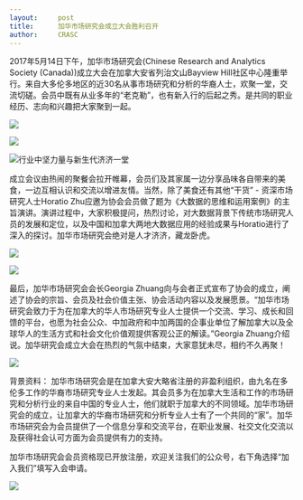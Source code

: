 ```yaml
---
layout: 	post
title:      加华市场研究会成立大会胜利召开
author:     CRASC
---
```


2017年5月14日下午，加华市场研究会(Chinese Research and Analytics Society (Canada))成立大会在加拿大安省列治文山Bayview Hill社区中心隆重举行。来自大多伦多地区的近30名从事市场研究和分析的华裔人士，欢聚一堂，交流切磋。会员中既有从业多年的“老克勒”，也有新入行的后起之秀。是共同的职业经历、志向和兴趣把大家聚到一起。

![](https://mmbiz.qpic.cn/mmbiz_jpg/bbylg7SuiaLeq1A4iaQ0W2gyCbiclsHF1AKp2P2Cpcqwr4Itzj6kRbhPc1nelIlMMlEDBucmSVYHicIJkvRaIcBTGA/640?wx_fmt=jpeg&tp=webp&wxfrom=5&wx_lazy=1)

![](https://mmbiz.qpic.cn/mmbiz_jpg/bbylg7SuiaLeq1A4iaQ0W2gyCbiclsHF1AKrAWNCZHTDXIjvrkHLxTx9ibkUys9bMySLAsOSHZNHibMQ7vs14iaTDqRg/640?wx_fmt=jpeg&tp=webp&wxfrom=5&wx_lazy=1)

![
行业中坚力量与新生代济济一堂](https://mmbiz.qpic.cn/mmbiz_jpg/bbylg7SuiaLeq1A4iaQ0W2gyCbiclsHF1AKHSIxlSRfb0ORA0KufT8TMewN3q6L5Osbs6TGOjn8IXadUI0xIvRqxA/640?wx_fmt=jpeg&tp=webp&wxfrom=5&wx_lazy=1)

成立会议由热闹的聚餐会拉开帷幕，会员们及其家属一边分享品味各自带来的美食，一边互相认识和交流以增进友情。当然，除了美食还有其他“干货” - 资深市场研究人士Horatio Zhu应邀为协会会员做了题为《大数据的思维和运用案例》的主旨演讲。演讲过程中，大家积极提问，热烈讨论，对大数据背景下传统市场研究人员的发展和定位，以及中国和加拿大两地大数据应用的经验成果与Horatio进行了深入的探讨。加华市场研究会绝对是人才济济，藏龙卧虎。

![](https://mmbiz.qpic.cn/mmbiz_jpg/bbylg7SuiaLeq1A4iaQ0W2gyCbiclsHF1AKU4iaGlwTT4libH2icr5vvXJtibo21YLD9HD5fQIO1srE91c6clL0YgpjTQ/640?wx_fmt=jpeg&tp=webp&wxfrom=5&wx_lazy=1)

![](https://mmbiz.qpic.cn/mmbiz_jpg/bbylg7SuiaLeq1A4iaQ0W2gyCbiclsHF1AKcKmJLshFTxicNaMc5Ijib0TUud08V141KVqGJzqOOzbIGkhopJmfDZibg/640?wx_fmt=jpeg&tp=webp&wxfrom=5&wx_lazy=1)

最后，加华市场研究会会长Georgia Zhuang向与会者正式宣布了协会的成立，阐述了协会的宗旨、会员及社会价值主张、协会活动内容以及发展愿景。“加华市场研究会致力于为在加拿大的华人市场研究专业人士提供一个交流、学习、成长和回馈的平台，也愿为社会公众、中加政府和中加两国的企事业单位了解加拿大以及全球华人的生活方式和社会文化价值观提供客观公正的解读。”Georgia Zhuang介绍说。加华研究会成立大会在热烈的气氛中结束，大家意犹未尽，相约不久再聚！

![](https://mmbiz.qpic.cn/mmbiz_jpg/bbylg7SuiaLeq1A4iaQ0W2gyCbiclsHF1AKJFy5OYLNicvyXRqTjEbq7kiaYWfDUkpyTmwYWZoF1AEMbqFDNQNSNBrQ/640?wx_fmt=jpeg&tp=webp&wxfrom=5&wx_lazy=1)

背景资料：
加华市场研究会是在加拿大安大略省注册的非盈利组织，由九名在多伦多工作的华裔市场研究专业人士发起。其会员多为在加拿大生活和工作的市场研究和分析行业的来自中国的专业人士，他们就职于加拿大的不同领域。加华市场研究会的成立，让加拿大的华裔市场研究和分析专业人士有了一个共同的“家”。加华市场研究会为会员提供了一个信息分享和交流平台，在职业发展、社交文化交流以及获得社会认可方面为会员提供有力的支持。

加华市场研究会会员资格现已开放注册，欢迎关注我们的公众号，右下角选择“加入我们”填写入会申请。

![](https://mmbiz.qpic.cn/mmbiz_jpg/bbylg7SuiaLeq1A4iaQ0W2gyCbiclsHF1AKUDIsyuIvxYnUuNCasX9CHft5cMG9rkdCEjvGpYJrTOxZklSRog2wzg/640?wx_fmt=jpeg&tp=webp&wxfrom=5&wx_lazy=1)